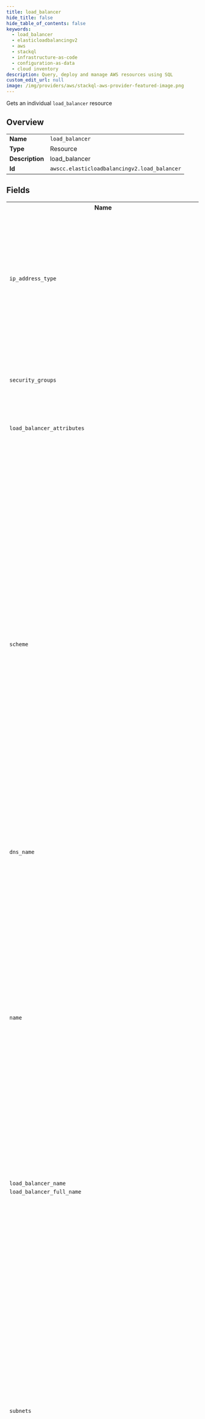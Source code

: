 ```yaml
---
title: load_balancer
hide_title: false
hide_table_of_contents: false
keywords:
  - load_balancer
  - elasticloadbalancingv2
  - aws
  - stackql
  - infrastructure-as-code
  - configuration-as-data
  - cloud inventory
description: Query, deploy and manage AWS resources using SQL
custom_edit_url: null
image: /img/providers/aws/stackql-aws-provider-featured-image.png
---
```

Gets an individual <code>load_balancer</code> resource

## Overview
<table><tbody>
<tr><td><b>Name</b></td><td><code>load_balancer</code></td></tr>
<tr><td><b>Type</b></td><td>Resource</td></tr>
<tr><td><b>Description</b></td><td>load_balancer</td></tr>
<tr><td><b>Id</b></td><td><code>awscc.elasticloadbalancingv2.load_balancer</code></td></tr>
</tbody></table>

## Fields
<table><tbody>
<tr><th>Name</th><th>Datatype</th><th>Description</th></tr>
<tr><td><code>ip_address_type</code></td><td><code>string</code></td><td>The IP address type. The possible values are ``ipv4`` (for IPv4 addresses) and ``dualstack`` (for IPv4 and IPv6 addresses). You can’t specify ``dualstack`` for a load balancer with a UDP or TCP_UDP listener.</td></tr>
<tr><td><code>security_groups</code></td><td><code>array</code></td><td>&#91;Application Load Balancers and Network Load Balancers&#93; The IDs of the security groups for the load balancer.</td></tr>
<tr><td><code>load_balancer_attributes</code></td><td><code>array</code></td><td>The load balancer attributes.</td></tr>
<tr><td><code>scheme</code></td><td><code>string</code></td><td>The nodes of an Internet-facing load balancer have public IP addresses. The DNS name of an Internet-facing load balancer is publicly resolvable to the public IP addresses of the nodes. Therefore, Internet-facing load balancers can route requests from clients over the internet.&lt;br&#x2F;&gt; The nodes of an internal load balancer have only private IP addresses. The DNS name of an internal load balancer is publicly resolvable to the private IP addresses of the nodes. Therefore, internal load balancers can route requests only from clients with access to the VPC for the load balancer.&lt;br&#x2F;&gt; The default is an Internet-facing load balancer.&lt;br&#x2F;&gt; You cannot specify a scheme for a Gateway Load Balancer.</td></tr>
<tr><td><code>dns_name</code></td><td><code>string</code></td><td></td></tr>
<tr><td><code>name</code></td><td><code>string</code></td><td>The name of the load balancer. This name must be unique per region per account, can have a maximum of 32 characters, must contain only alphanumeric characters or hyphens, must not begin or end with a hyphen, and must not begin with "internal-".&lt;br&#x2F;&gt; If you don't specify a name, AWS CloudFormation generates a unique physical ID for the load balancer. If you specify a name, you cannot perform updates that require replacement of this resource, but you can perform other updates. To replace the resource, specify a new name.</td></tr>
<tr><td><code>load_balancer_name</code></td><td><code>string</code></td><td></td></tr>
<tr><td><code>load_balancer_full_name</code></td><td><code>string</code></td><td></td></tr>
<tr><td><code>subnets</code></td><td><code>array</code></td><td>The IDs of the public subnets. You can specify only one subnet per Availability Zone. You must specify either subnets or subnet mappings, but not both. To specify an Elastic IP address, specify subnet mappings instead of subnets.&lt;br&#x2F;&gt; &#91;Application Load Balancers&#93; You must specify subnets from at least two Availability Zones.&lt;br&#x2F;&gt; &#91;Application Load Balancers on Outposts&#93; You must specify one Outpost subnet.&lt;br&#x2F;&gt; &#91;Application Load Balancers on Local Zones&#93; You can specify subnets from one or more Local Zones.&lt;br&#x2F;&gt; &#91;Network Load Balancers&#93; You can specify subnets from one or more Availability Zones.&lt;br&#x2F;&gt; &#91;Gateway Load Balancers&#93; You can specify subnets from one or more Availability Zones.</td></tr>
<tr><td><code>type</code></td><td><code>string</code></td><td>The type of load balancer. The default is ``application``.</td></tr>
<tr><td><code>canonical_hosted_zone_id</code></td><td><code>string</code></td><td></td></tr>
<tr><td><code>tags</code></td><td><code>array</code></td><td>The tags to assign to the load balancer.</td></tr>
<tr><td><code>load_balancer_arn</code></td><td><code>string</code></td><td></td></tr>
<tr><td><code>subnet_mappings</code></td><td><code>array</code></td><td>The IDs of the public subnets. You can specify only one subnet per Availability Zone. You must specify either subnets or subnet mappings, but not both.&lt;br&#x2F;&gt; &#91;Application Load Balancers&#93; You must specify subnets from at least two Availability Zones. You cannot specify Elastic IP addresses for your subnets.&lt;br&#x2F;&gt; &#91;Application Load Balancers on Outposts&#93; You must specify one Outpost subnet.&lt;br&#x2F;&gt; &#91;Application Load Balancers on Local Zones&#93; You can specify subnets from one or more Local Zones.&lt;br&#x2F;&gt; &#91;Network Load Balancers&#93; You can specify subnets from one or more Availability Zones. You can specify one Elastic IP address per subnet if you need static IP addresses for your internet-facing load balancer. For internal load balancers, you can specify one private IP address per subnet from the IPv4 range of the subnet. For internet-facing load balancer, you can specify one IPv6 address per subnet.&lt;br&#x2F;&gt; &#91;Gateway Load Balancers&#93; You can specify subnets from one or more Availability Zones. You cannot specify Elastic IP</td></tr>
<tr><td><code>enforce_security_group_inbound_rules_on_private_link_traffic</code></td><td><code>string</code></td><td>Indicates whether to evaluate inbound security group rules for traffic sent to a Network Load Balancer through privatelink.</td></tr>
<tr><td><code>region</code></td><td><code>string</code></td><td>AWS region.</td></tr>

</tbody></table>

## Methods
Currently only <code>SELECT</code> is supported for this resource resource.

## Example
```sql
SELECT
region,
ip_address_type,
security_groups,
load_balancer_attributes,
scheme,
dns_name,
name,
load_balancer_name,
load_balancer_full_name,
subnets,
type,
canonical_hosted_zone_id,
tags,
load_balancer_arn,
subnet_mappings,
enforce_security_group_inbound_rules_on_private_link_traffic
FROM awscc.elasticloadbalancingv2.load_balancer
WHERE data__Identifier = '<LoadBalancerArn>';
```

## Permissions

To operate on the <code>load_balancer</code> resource, the following permissions are required:

### Delete
```json
elasticloadbalancing:DescribeLoadBalancers,
elasticloadbalancing:DeleteLoadBalancer
```

### Read
```json
elasticloadbalancing:DescribeLoadBalancers,
elasticloadbalancing:DescribeLoadBalancerAttributes,
elasticloadbalancing:DescribeTags
```

### Update
```json
elasticloadbalancing:ModifyLoadBalancerAttributes,
elasticloadbalancing:SetSubnets,
elasticloadbalancing:SetIpAddressType,
elasticloadbalancing:SetSecurityGroups,
elasticloadbalancing:AddTags,
elasticloadbalancing:RemoveTags
```

